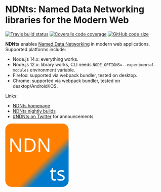 # NDNts: Named Data Networking libraries for the Modern Web

[![Travis build status](https://img.shields.io/travis/com/yoursunny/NDNts?style=flat)](https://travis-ci.com/yoursunny/NDNts) [![Coveralls code coverage](https://img.shields.io/coveralls/github/yoursunny/NDNts?style=flat)](https://coveralls.io/github/yoursunny/NDNts) [![GitHub code size](https://img.shields.io/github/languages/code-size/yoursunny/NDNts?style=flat)](https://github.com/yoursunny/NDNts/)

**NDNts** enables [Named Data Networking](https://named-data.net/) in modern web applications.
Supported platforms include:

* Node.js 14.x: everything works.
* Node.js 12.x: library works, CLI needs `NODE_OPTIONS=--experimental-modules` environment variable.
* Firefox: supported via webpack bundler, tested on desktop.
* Chrome: supported via webpack bundler, tested on desktop/Android/iOS.

Links:

* [NDNts homepage](https://yoursunny.com/p/NDNts/)
* [NDNts nightly builds](https://ndnts-nightly.netlify.app/)
* [#NDNts on Twitter](https://twitter.com/hashtag/NDNts?f=live) for announcements

![NDNts logo](docs/logo.svg)

